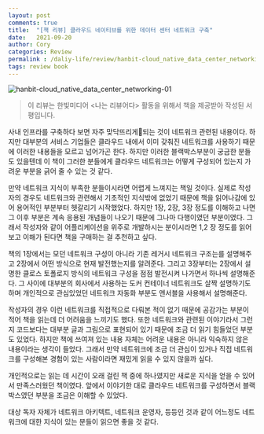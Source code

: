 ```yaml
---
layout: post
comments: true
title:  "[책 리뷰] 클라우드 네이티브를 위한 데이터 센터 네트워크 구축"
date:   2021-09-20
author: Cory
categories: Review
permalink : /daliy-life/review/hanbit-cloud_native_data_center_networking
tags: review book
---
```


<img src="https://lh3.googleusercontent.com/pw/AM-JKLUk8dtuw9yueIZHn3ixTbZOXRMhhsXSc7GBEZCsszNqofRlPeL1kF3wAIEQgfEq_VCKJj6JwbvycNmsZIZsAQJ-S9h_5RJ-QS3ZSpWnVdVy-gIMFiL8aINvpdgw00XksEfhMpTb8JnmBZ6MzB6j2fWG=w2302-h1726-no?authuser=0" alt="hanbit-cloud_native_data_center_networking-01">

> 이 리뷰는 한빛미디어 <나는 리뷰어다> 활동을 위해서 책을 제공받아 작성된 서평입니다.

사내 인프라를 구축하다 보면 자주 맞닥뜨리게되는 것이 네트워크 관련된 내용이다. 하지만 대부분의 서비스 기업들은 클라우드 내에서 이미 갖춰진 네트워크를 사용하기 때문에 이러한 내용들을 모르고 넘어가곤 한다. 하지만 이러한 블랙박스부분이 궁금한 분들도 있을텐데 이 책이 그러한 분들에게 클라우드 네트워크는 어떻게 구성되어 있는지 가려운 부분을 긁어 줄 수 있는 것 같다.

만약 네트워크 지식이 부족한 분들이시라면 어렵게 느껴지는 책일 것이다. 실제로 작성자의 경우도 네트워크와 관련해서 기초적인 지식밖에 없었기 때문에 책을 읽어나감에 있어 용어적인 부분부터 헷갈리기 시작했었다. 하지만 1장, 2장, 3장 정도를 이해하고 나면 그 이후 부분은 계속 응용된 개념들이 나오기 때문에 그나마 다행이였던 부분이였다. 그래서 작성자와 같이 어플리케이션을 위주로 개발하시는 분이시라면 1,2 장 정도를 읽어보고 이해가 된다면 책을 구매하는 걸 추천하고 싶다.

책의 1장에서는 모던 네트워크 구성이 아니라 기존 레거시 네트워크 구조는를 설명해주고 2장에서 어떤 방식으로 현재 발전했는지를 알려준다. 그리고 3장부터는 2장에서 설명한 클로스 토폴로지 방식의 네트워크 구성을 점점 발전시켜 나가면서 하나씩 설명해준다. 그 사이에 대부분의 회사에서 사용하는 도커 컨테이너 네트워크도 살짝 설명하기도 하며 개인적으로 관심있었던 네트워크 자동화 부분도 앤서블을 사용해서 설명해준다.

작성자의 경우 이런 네트워크를 직접적으로 다뤄본 적이 없기 때문에 공감가는 부분이 적어 책을 읽는데 더 어려움을 느끼기도 했다. 또한 네트워크와 관련된 이야기라서 그런지 코드보다는 대부분 글과 그림으로 표현되어 있기 때문에 조금 더 읽기 힘들었던 부분도 있었다. 하지만 책에 쓰여져 있는 내용 자체는 어려운 내용은 아니라 익숙하지 않은 내용이라는 생각이 들었다. 그래서 만약 네트워크에 조금 더 관심이 있거나 직접 네트워크를 구성해본 경험이 있는 사람이라면 재밌게 읽을 수 있지 않을까 싶다.

개인적으로는 읽는 데 시간이 오래 걸린 책 중에 하나였지만 새로운 지식을 얻을 수 있어서 만족스러웠던 책이였다. 앞에서 이야기한 대로 클라우드 네트워크를 구성하면서 블랙박스였던 부분을 조금은 이해할 수 있었다. 

대상 독자 자체가 네트워크 아키텍트, 네트워크 운영자, 등등인 것과 같이 어느정도 네트워크에 대한 지식이 있는 분들이 읽으면 좋을 것 같다. 
